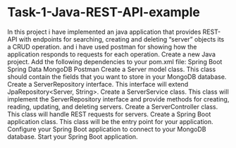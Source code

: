# Task-1-Java-REST-API-example
In this project i have implemented an java application that provides REST-API with endpoints for searching, creating and deleting “server” objects its a CRUD operation. and i have used postman for showing how the application responds to requests for each operation.
Create a new Java project.
Add the following dependencies to your pom.xml file:
Spring Boot
Spring Data MongoDB
Postman
Create a Server model class. This class should contain the fields that you want to store in your MongoDB database.
Create a ServerRepository interface. This interface will extend JpaRepository<Server, String>.
Create a ServerService class. This class will implement the ServerRepository interface and provide methods for creating, reading, updating, and deleting servers.
Create a ServerController class. This class will handle REST requests for servers.
Create a Spring Boot application class. This class will be the entry point for your application.
Configure your Spring Boot application to connect to your MongoDB database.
Start your Spring Boot application.

